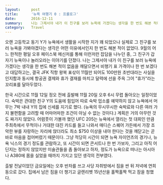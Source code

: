 ```yaml
---
layout:     post
title:      '뉴욕 여행기 0 : 프롤로그'
date:       2016-12-11
summary:    나는 그제서야 내가 이 친구를 보러 뉴욕에 가겠다는 생각을 한 번도 해본 적이 없음을 깨달으면서 비행기 표 가격이나 한 번 보겠다고 대답하고는, 결국 JFK 직항 왕복 표삯이 11월만 되어도 100만원 초반대라는 사실을 인지함과 동시에 항공권 결제와 휴가 결재를 마치고 달력에 선을 주윽 그어 "휴가"라는 꼬리표를 달아두었다.
category:   Travel
---
```


오랜 고등학교 동기 Y가 뉴욕에서 생활을 시작한 지가 꽤 되었으나 실제로 그 친구를 보러 뉴욕을 가봐야겠다는 생각은 어떤 이유에서인지 한 번도 해본 적이 없었다. 9월의 어느 한적한 평일 오후 페이스북 메신저를 통해 이런저런 잡담을 나누던 중, 그 친구가 갑자기 뉴욕이나 놀러오라는 이야기를 던졌다. 나는 그제서야 내가 이 친구를 보러 뉴욕에 가겠다는 생각을 한 번도 해본 적이 없음을 깨달으면서 비행기 표 가격이나 한 번 보겠다고 대답하고는, 결국 JFK 직항 왕복 표삯이 11월만 되어도 100만원 초반대라는 사실을 인지함과 동시에 항공권 결제와 휴가 결재를 마치고 달력에 선을 주윽 그어 "휴가"라는 꼬리표를 달아두었다.

한국 시간으로 11월 12일 정오 전에 출발해 11월 20일 오후 6시 무렵 돌아오는 일정이었다. 숙박은 관대한 친구 Y의 도움에 힘입어 따로 숙박 업소를 예약하지 않고 뉴욕에서 머무는 7박 내내 Y의 집에 신세를 지기로 했다. (뉴욕의 무시무시한 숙박료와 다른 여러 가지 불편함을 고려할 때 어마어마한 조건이 아닐 수 없는 것이다.) 계획은 거의 아무런 것도 짜가지 않았다. 어렴풋이 가볼까 했던 UFC 205는 뉴욕에서 열리는 첫 대회인 만큼 주최측에서 무척이나 거대한 대진 카드를 들고 나와서 매디슨 스퀘어 가든에서 가장 조악한 뷰를 자랑하는 자리에 앉더라도 최소 $750 이상을 내야 한다는 것을 깨닫고는 곧바로 마음을 접어버렸기 때문이다. 그냥 적당히 시간이 되면 뉴욕 자이언츠의 경기나, 뉴욕 닉스의 경기 정도를 관람하고, 또 시간이 되면 콘서트나 한 번 가보자, 그리고 아직 어딘지는 정하지 않았지만 미술관들을 좀 돌아보고 하자, 정도가 뉴욕으로 떠나는 아시아나 A380에 몸을 실었을 때까지 가지고 있던 생각의 전부였다.

출발 전날이었던 금요일에는 오후 반차를 쓰고 사당 자취방에서 짐을 싼 뒤 저녁에 연희동으로 갔다. 집에서 남은 짐을 더 챙기고 글렌리벳 15년산을 홀짝홀짝 먹고 잠을 청했다. 


